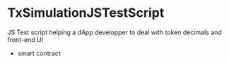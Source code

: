 # TxSimulationJSTestScript
JS Test script helping a dApp developper to deal with token decimals and front-end UI
+ smart contract
